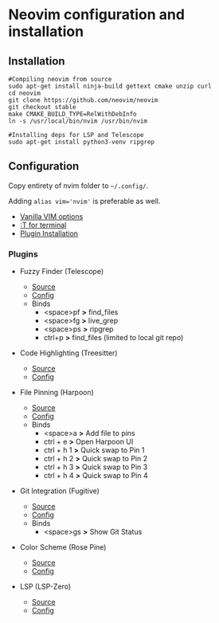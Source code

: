 # Neovim configuration and installation

## Installation
	#Compiling neovim from source
	sudo apt-get install ninja-build gettext cmake unzip curl
	cd neovim
	git clone https://github.com/neovim/neovim
	git checkout stable
	make CMAKE_BUILD_TYPE=RelWithDebInfo
	ln -s /usr/local/bin/nvim /usr/bin/nvim

    #Installing deps for LSP and Telescope
    sudo apt-get install python3-venv ripgrep


## Configuration
Copy entirety of nvim folder to `~/.config/`.

Adding `alias vim='nvim'` is preferable as well.

* [Vanilla VIM options](https://github.com/Kareth-io/homedir/blob/main/nvim/lua/config/options.lua)
* [:T for terminal](https://github.com/Kareth-io/homedir/blob/main/nvim/lua/config/commands.lua)
* [Plugin Installation](https://github.com/Kareth-io/homedir/blob/main/nvim/lua/plugins.lua)

### Plugins
* Fuzzy Finder (Telescope)
  * [Source](https://github.com/nvim-telescope/telescope.nvim)
  * [Config](https://github.com/Kareth-io/homedir/blob/main/nvim/lua/plugin/telescope.lua)
  * Binds
    * \<space\>pf **__>__** find_files
    * \<space\>fg **__>__** live_grep
    * \<space\>ps **__>__** ripgrep
    * ctrl+p **__>__** find_files (limited to local git repo)
* Code Highlighting (Treesitter)
    * [Source](https://github.com/nvim-treesitter/nvim-treesitter)
    * [Config](https://github.com/Kareth-io/homedir/blob/main/nvim/lua/plugin/treesitter.lua)
* File Pinning (Harpoon)
    * [Source](https://github.com/ThePrimeagen/harpoon)
    * [Config](https://github.com/Kareth-io/homedir/blob/main/nvim/lua/plugin/harpoon.lua)
    * Binds
        * \<space\>a **__>__** Add file to pins
        * ctrl + e **__>__** Open Harpoon UI
        * ctrl + h 1 **__>__** Quick swap to Pin 1
        * ctrl + h 2 **__>__** Quick swap to Pin 2
        * ctrl + h 3 **__>__** Quick swap to Pin 3
        * ctrl + h 4 **__>__** Quick swap to Pin 4

* Git Integration (Fugitive)
    * [Source](https://github.com/tpope/vim-fugitive)
    * [Config](https://github.com/Kareth-io/homedir/blob/main/nvim/lua/plugin/fugitive.lua)
    * Binds
        * \<space\>gs **__>__** Show Git Status
* Color Scheme (Rose Pine)
    * [Source](https://github.com/rose-pine/neovim)
    * [Config](https://github.com/Kareth-io/homedir/blob/main/nvim/lua/plugin/colorscheme.lua)
* LSP (LSP-Zero)
    * [Source](https://github.com/VonHeikemen/lsp-zero.nvim)
    * [Config](https://github.com/Kareth-io/homedir/blob/main/nvim/lua/plugin/lsp.lua)
